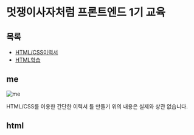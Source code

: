 # 멋쟁이사자처럼 프론트엔드 1기 교육

##  목록
- [HTML/CSS이력서](#me)
- [HTML학습](#html)

## me

![me](https://user-images.githubusercontent.com/78518132/139407428-199ea228-86f5-4e5c-be21-6e22397509cc.jpg)

HTML/CSS를 이용한 간단한 이력서 틀 만들기
위의 내용은 실제와 상관 없습니다.

## html
